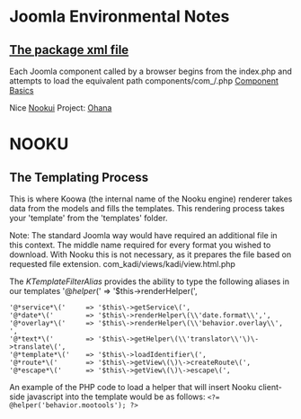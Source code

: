 # Joomla Environmental Notes

## [The package xml file](https://docs.joomla.org/Package)

Each Joomla component called by a browser begins from the index.php and attempts to load the equivalent path components/com_<name>/<name>.php
[Component Basics](https://docs.joomla.org/Absolute_Basics_of_How_a_Component_Functions)


Nice [Nookui](http://www.nooku.org/) Project: [Ohana](https://github.com/gagarine/ohanah/blob/master/site/components/com_ohanah/ohanah.php)



# NOOKU

## The Templating Process
 This is where Koowa (the internal name of the Nooku engine) renderer takes data from the models and fills the templates.
 This rendering process takes your 'template' from the 'templates' folder.
  
  
  Note: The standard Joomla way would have required an additional file in this context. The middle name required for every format you wished to download. With Nooku this is not necessary, as it
  prepares the file based on requested file extension.
   com_kadi/views/kadi/view.html.php
  
  
  The *KTemplateFilterAlias* provides the ability to type the following aliases in our templates 
   '@*helper*\('      => '$this\->renderHelper\(',
   
    '@*service*\('     => '$this\->getService\(',
    '@*date*\('        => '$this\->renderHelper\(\\'date.format\\',',
    '@*overlay*\('     => '$this\->renderHelper\(\\'behavior.overlay\\', ',
    '@*text*\('        => '$this\->getHelper\(\\'translator\\'\)\->translate\(',
    '@*template*\('    => '$this\->loadIdentifier\(',
    '@*route*\('       => '$this\->getView\(\)\->createRoute\(',
    '@*escape*\('      => '$this\->getView\(\)\->escape\(',
  An example of the PHP code to load a helper that will insert Nooku client-side javascript into the template would be as follows:
  ``<?= @helper('behavior.mootools'); ?>``
  

